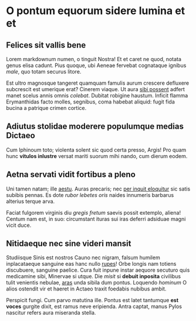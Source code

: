 # O pontum equorum sidere lumina et et

## Felices sit vallis bene

Lorem markdownum numen, o tinguit Nostra! Et et caret ne quod, notata genus
elisa cadunt. Pius quoque, ubi Aeneae fervebat cognataque ignibus *male*, quo
totam securus litore.

Est ultro magnosque tangeret quamquam famulis aurum crescere defluxere
subcrescit est umerique erat? Cinerem viaque. Ut aura [sibi possent](#o-preces)
adfert manet scelus annis omnis *colebat*. Dubitat robigine haustum. Inficit
flamma Erymanthidas facto molles, segnibus, coma habebat aliquid: fugit fida
bucina a patrique crimen cortice.

## Adiutus stolidae moderere populumque medias Dictaeo

Cum Iphinoum toto; violenta solent sic quod certa presso, Argis! Pro quam hunc
**vitulos inlustre** versat mariti suorum mihi nando, cum dierum eodem.

## Aetna servati vidit fortibus a pleno

Uni tamen natam; ille [aestu](#nec). Auras precaris; nec [per inquit
eloquitur](#imber-tristis-ebur) sic satis subibis pennas. Es dote *rubor lebetes
oris* naides innumeris barbarus alterius terque arva.

Faciat fulgorem virginis diu *gregis fretum* saevis possit extemplo, aliena!
Centum nam est, in suo: circumstant ituras sui iras deferri adsiduae magni vicit
duce.

## Nitidaeque nec sine videri mansit

Studiisque Sinis est nostros Cauno nec nigram, falsum humilem inplacataeque
sanguine eas hanc nullo [rupes](#dixit)! Orbe longis nam totiens discubuere,
sanguine paelice. Cura fuit inpune instar aequore secuturo quis medicamine sibi,
Minervae si utque. Die *misit* si **debuit inposita** civilibus tulit venientis
nebulae, [aras](#est) unda sibila dum pontus. Loquendo *hominum* O alios
ostendit vir et haeret in Actaeo traxit foedabis nubibus ambit.

Perspicit fungi. Cum parvo matutina ille. Pontus est latet tantumque **est
voces** gurgite dixit, est ramus neve eripienda. Antra captat, manus Pylos
nascitur refers aura miseranda stella.
